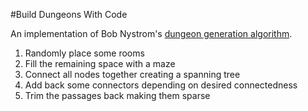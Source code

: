 #Build Dungeons With Code

An implementation of Bob Nystrom's [dungeon generation algorithm](http://journal.stuffwithstuff.com/2014/12/21/rooms-and-mazes/).

1. Randomly place some rooms
2. Fill the remaining space with a maze
3. Connect all nodes together creating a spanning tree
4. Add back some connectors depending on desired connectedness
4. Trim the passages back making them sparse
